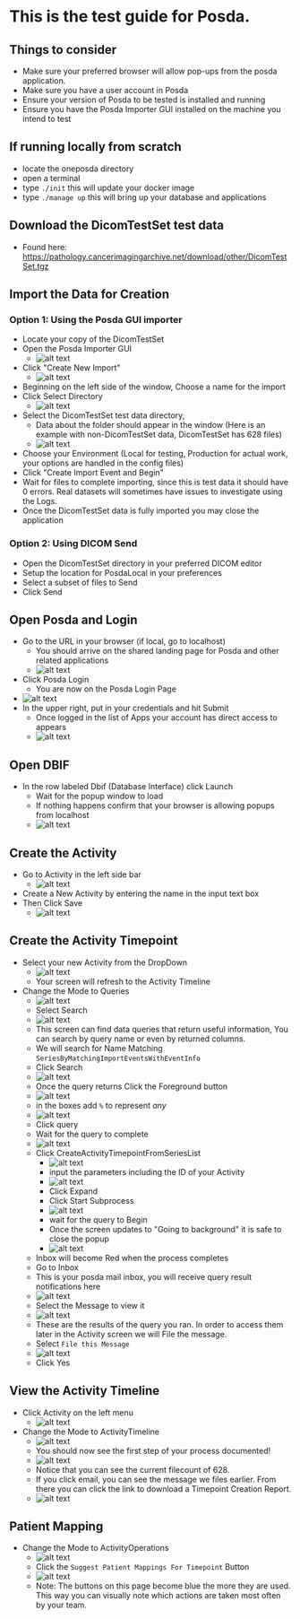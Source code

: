 # This is the test guide for Posda.

## Things to consider
* Make sure your preferred browser will allow pop-ups from the posda application.
* Make sure you have a user account in Posda
* Ensure your version of Posda to be tested is installed and running
* Ensure you have the Posda Importer GUI installed on the machine you intend to test

## If running locally from scratch
* locate the oneposda directory
* open a terminal
* type `./init` this will update your docker image
* type `./manage up` this will bring up your database and applications

## Download the DicomTestSet test data
* Found here: https://pathology.cancerimagingarchive.net/download/other/DicomTestSet.tgz

## Import the Data for Creation

### Option 1: Using the Posda GUI importer
* Locate your copy of the DicomTestSet
* Open the Posda Importer GUI
  * ![alt text](testing_docs_images/Importer1.png "Posda Importer GUI Start Screen")
* Click "Create New Import"
  * ![alt text](testing_docs_images/Importer2.png "Posda Importer New Import Screen")
* Beginning on the left side of the window, Choose a name for the import
* Click Select Directory
  * ![alt text](testing_docs_images/Importer3.png "Posda Importer Directory Selection")
* Select the DicomTestSet test data directory,
  * Data about the folder should appear in the window (Here is an example with non-DicomTestSet data, DicomTestSet has 628 files)
  * ![alt text](testing_docs_images/Importer4.png "Posda Importer Directory Info")
* Choose your Environment (Local for testing, Production for actual work, your options are handled in the config files)
* Click "Create Import Event and Begin"
* Wait for files to complete importing, since this is test data it should have 0 errors. Real datasets will sometimes have issues to investigate using the Logs.
* Once the DicomTestSet data is fully imported you may close the application

### Option 2: Using DICOM Send
* Open the DicomTestSet directory in your preferred DICOM editor
* Setup the location for PosdaLocal in your preferences
* Select a subset of files to Send
* Click Send

## Open Posda and Login
* Go to the URL in your browser (if local, go to localhost)
  * You should arrive on the shared landing page for Posda and other related applications
  * ![alt text](testing_docs_images/landing.png "Landing Page")
* Click Posda Login
  * You are now on the Posda Login Page
* ![alt text](testing_docs_images/login.png "Login Page")
* In the upper right, put in your credentials and hit Submit
  * Once logged in the list of Apps your account has direct access to appears
  * ![alt text](testing_docs_images/PosdaApps.png "Posda Apps")

## Open DBIF
* In the row labeled Dbif (Database Interface) click Launch
  * Wait for the popup window to load
  * If nothing happens confirm that your browser is allowing popups from localhost
  * ![alt text](testing_docs_images/DBIF.png "DBIF")

## Create the Activity
* Go to Activity in the left side bar
  * ![alt text](testing_docs_images/Activity.png "Activity")
* Create a New Activity by entering the name in the input text box
* Then Click Save
  * ![alt text](testing_docs_images/createAct.png "Create Activity")

## Create the Activity Timepoint
* Select your new Activity from the DropDown
  * ![alt text](testing_docs_images/selectAct.png "Select Activity")
  * Your screen will refresh to the  Activity Timeline
* Change the Mode to Queries
  * ![alt text](testing_docs_images/selectActOpt.png "Select ActivityOperations")
  * Select Search
  * ![alt text](testing_docs_images/searchRadio.png "Search Query")
  * This screen can find data queries that return useful information, You can search by query name or even by returned columns.
  * We will search for Name Matching `SeriesByMatchingImportEventsWithEventInfo`
  * Click Search
  * ![alt text](testing_docs_images/search.png "Search Query")
  * Once the query returns Click the Foreground button
  * ![alt text](testing_docs_images/foreground.png "Search Query")
  * in the boxes add `%` to represent *any*
  * ![alt text](testing_docs_images/percents.png "Query parameters")   
  * Click query
  * Wait for the query to complete
  * ![alt text](testing_docs_images/results.png "Query results")  
  * Click CreateActivityTimepointFromSeriesList
    * ![alt text](testing_docs_images/CreateActivityTimepointFromSeriesList.png "CreateActivityTimepointFromSeriesList")   
    * input the parameters including the ID of your Activity
    * ![alt text](testing_docs_images/parameters.png "Input parameters")   
    * Click Expand
    * Click Start Subprocess
    * ![alt text](testing_docs_images/startsub.png "Start Subprocess")   
    * wait for  the query to Begin
    * Once the screen updates to "Going to background" it is safe to close the popup
    * ![alt text](testing_docs_images/closepopup.png "Safe to Close")   
  * Inbox will become Red when the process completes
  * Go to Inbox
  * This is your posda mail inbox, you will receive query result notifications here
  * ![alt text](testing_docs_images/redinbox.png "New Message in Inbox")   
  * Select the Message to view it
  * ![alt text](testing_docs_images/viewmail.png "View Message in Inbox")  
  * These are the results of the query you ran. In order to access them later in the Activity screen we will File the message.
  * Select `File this Message`
  * ![alt text](testing_docs_images/filemessage.png "File Message in Inbox")  
  * Click Yes

## View the Activity Timeline
* Click Activity on the left menu
  * ![alt text](testing_docs_images/selectAct.png "Select Activity")
* Change the Mode to ActivityTimeline
  * ![alt text](testing_docs_images/selectActOpt.png "Select ActivityOperations")
  * You should now see the first step of your process documented!
  * ![alt text](testing_docs_images/firsttimeline.png "See first timeline entry")
  * Notice that you can see the current filecount of 628.
  * If you click email, you can see the message we files earlier. From there you can click the link to download a Timepoint Creation Report.
  * ![alt text](testing_docs_images/email1.png "View Email")

## Patient Mapping
* Change the Mode to ActivityOperations
  * ![alt text](testing_docs_images/selectActOpt.png "Select ActivityOperations")
  * Click the `Suggest Patient Mappings For Timepoint` Button
  * ![alt text](testing_docs_images/suggestMap.png "Suggest Mappings")
  * Note: The buttons on this page become blue the more they are used. This way you can visually note which actions are taken most often by your team.
